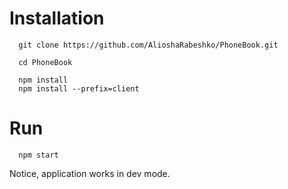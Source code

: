 # Installation

```
  git clone https://github.com/AlioshaRabeshko/PhoneBook.git
  
  cd PhoneBook
  
  npm install
  npm install --prefix=client
```

# Run

```
  npm start
```

Notice, application works in dev mode.
